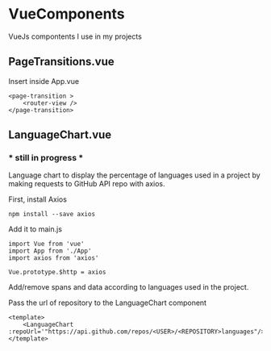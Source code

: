 # VueComponents
VueJs compontents I use in my projects

## PageTransitions.vue

Insert inside App.vue

```
<page-transition >
	<router-view />
</page-transition>
```

## LanguageChart.vue 
### * still in progress *
Language chart to display the percentage of languages used in a project by making requests to GitHub API repo with axios.

First, install Axios
```
npm install --save axios
```

Add it to main.js

```
import Vue from 'vue'
import App from './App'
import axios from 'axios'

Vue.prototype.$http = axios
```

Add/remove spans and data according to languages used in the project.

Pass the url of repository to the LanguageChart component 
```
<template>
	<LanguageChart :repoUrl='"https://api.github.com/repos/<USER>/<REPOSITORY>languages"/>
</template>
```



